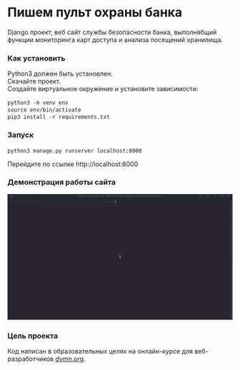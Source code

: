 # Пишем пульт охраны банка
Django проект, веб сайт службы безопасности банка, выполнябщий функции мониторинга карт доступа и анализа посещений хранилища.


### Как установить
Python3 должен быть установлен.  
Скачайте проект.  
Создайте виртуальное окружение и установите зависимости:

```commandline
python3 -m venv env
source env/bin/activate
pip3 install -r requirements.txt
```


### Запуск
```commandline
python3 manage.py runserver localhost:8000
```
Перейдите по ссылке http://localhost:8000


### Демонстрация работы сайта
![](https://github.com/Skripko-A/django-orm-watching-storage/blob/master/django-orm-watching-storage-demo.gif)
### Цель проекта
Код написан в образовательных целях на онлайн-курсе для веб-разработчиков [dvmn.org](https://dvmn.org/).